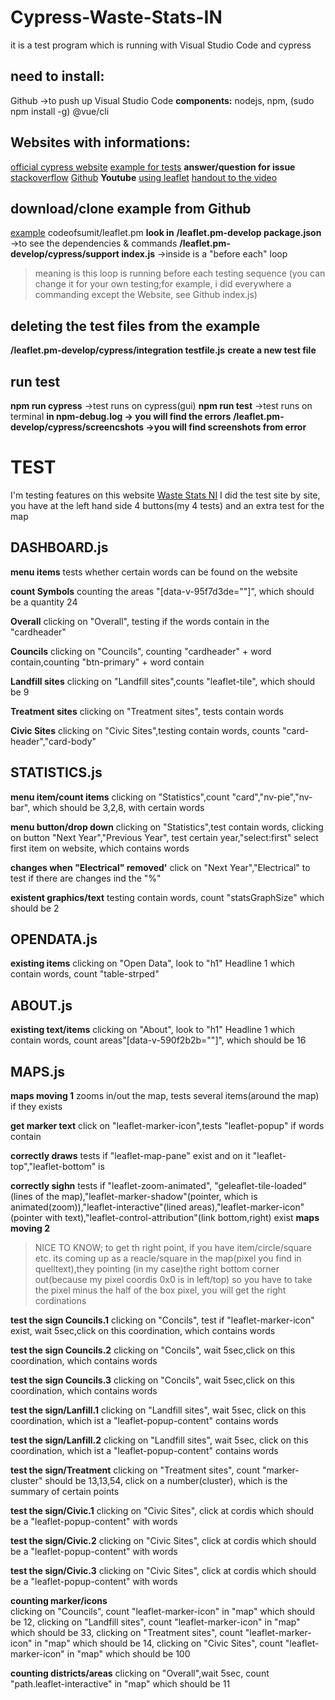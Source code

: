 # Cypress-Waste-Stats-IN
it is a test program which is running with Visual Studio Code and cypress
## need to install:
Github ->to push up
Visual Studio Code
**components:** nodejs, npm, (sudo npm install -g) @vue/cli

## Websites with informations:
[official cypress website](https://www.cypress.io/)
[example for tests](https://medium.com/geoman-blog/testing-maps-e2e-with-cypress-ba9e5d903b2b)
**answer/question for issue**
[stackoverflow](https://stackoverflow.com/)
[Github](https://github.com/)
**Youtube**
[using leaflet](https://www.youtube.com/results?search_query=using+leaflet+in+r+part+1+of+6+)
[handout to the video](http://seankross.com/slides/Developing_Data_Products/leaflet/leaflet.html#1)
## download/clone example from Github
[example](https://github.com/codeofsumit/leaflet.pm) codeofsumit/leaflet.pm
**look in**
**/leaflet.pm-develop package.json** ->to see the dependencies & commands
**/leaflet.pm-develop/cypress/support index.js** ->inside is a "before each" loop
>meaning is this loop is running before each testing sequence (you can change it for your own testing;for example, i did everywhere a commanding except the Website, see Github index.js)
## deleting the test files from the example
**/leaflet.pm-develop/cypress/integration testfile.js**
**create a new test file**
## run test
**npm run cypress** ->test runs on cypress(gui)
**npm run test** ->test runs on terminal
**in npm-debug.log -> you will find the errors**
**/leaflet.pm-develop/cypress/screencshots ->you will find screenshots from error**
# TEST
I'm testing features on this website [Waste Stats NI](http://52.209.112.20:8181/#/map)
I did the test site by site, you have at the left hand side 4 buttons(my 4 tests) and an extra test for the map
## DASHBOARD.js
**menu items** 
tests whether certain words can be found on the website

**count Symbols** 
counting the areas "[data-v-95f7d3de=""]", which should be a quantity 24

**Overall** 
clicking on "Overall", testing if the words contain in the "cardheader"

**Councils** 
clicking on "Councils", counting "cardheader" + word contain,counting "btn-primary" + word contain

**Landfill sites** 
clicking on "Landfill sites",counts "leaflet-tile", which should be 9

**Treatment sites** 
clicking on "Treatment sites", tests contain words

**Civic Sites** 
clicking on "Civic Sites",testing contain words, counts "card-header","card-body"
## STATISTICS.js
**menu item/count items** 
clicking on "Statistics",count "card","nv-pie","nv-bar", which should be 3,2,8, with certain words

**menu button/drop down** 
clicking on "Statistics",test contain words, clicking on button "Next Year","Previous Year", test certain year,"select:first" select first item on website, which contains words

**changes when "Electrical" removed'** 
click on "Next Year","Electrical" to test if there are changes ind the "%"

**existent graphics/text** 
testing contain words, count "statsGraphSize" which should be 2
## OPENDATA.js
**existing items** 
clicking on "Open Data", look to "h1" Headline 1 which contain words, count "table-strped"
## ABOUT.js
**existing text/items** 
clicking on "About", look to "h1" Headline 1 which contain words, count areas"[data-v-590f2b2b=""]", which should be 16
## MAPS.js
**maps moving 1** 
zooms in/out the map, tests several items(around the map) if they exists

**get marker text**
 click on "leaflet-marker-icon",tests "leaflet-popup" if words contain

**correctly draws** 
tests if "leaflet-map-pane" exist and on it "leaflet-top","leaflet-bottom" is

**correctly sighn** 
tests if "leaflet-zoom-animated", "geleaflet-tile-loaded"(lines of the map),"leaflet-marker-shadow"(pointer, which is animated(zoom)),"leaflet-interactive"(lined areas),"leaflet-marker-icon"(pointer with text),"leaflet-control-attribution"(link bottom,right) exist
**maps moving 2**
>NICE TO KNOW; to get th right point, if you have item/circle/square etc. its coming up as a reacle/square in the map(pixel you find in quelltext),they pointing (in my case)the right bottom corner out(because my pixel coordis 0x0 is in left/top) so you have to take the pixel minus the half of the box pixel, you will get the right cordinations

**test the sign Councils.1** 
clicking on "Concils", test if "leaflet-marker-icon" exist, wait 5sec,click on this coordination, which contains words

**test the sign Councils.2** 
clicking on "Concils", wait 5sec,click on this coordination, which contains words

**test the sign Councils.3** 
clicking on "Concils", wait 5sec,click on this coordination, which contains words

**test the sign/Lanfill.1** 
clicking on "Landfill sites", wait 5sec, click on this coordination, which ist a "leaflet-popup-content" contains words

**test the sign/Lanfill.2** 
clicking on "Landfill sites", wait 5sec, click on this coordination, which ist a "leaflet-popup-content" contains words

**test the sign/Treatment** 
clicking on "Treatment sites", count "marker-cluster" should be 13,13,54, click on a number(cluster), which is the summary of certain points

**test the sign/Civic.1** 
clicking on "Civic Sites", click at cordis which should be a "leaflet-popup-content" with words

**test the sign/Civic.2** 
clicking on "Civic Sites", click at cordis which should be a "leaflet-popup-content" with words

**test the sign/Civic.3** 
clicking on "Civic Sites", click at cordis which should be a "leaflet-popup-content" with words

**counting marker/icons** 	
clicking on "Councils", count "leaflet-marker-icon" in "map" which should be 12, clicking on "Landfill sites", count "leaflet-marker-icon" in "map" which should be 33, clicking on "Treatment sites", count "leaflet-marker-icon" in "map" which should be 14, clicking on "Civic Sites", count "leaflet-marker-icon" in "map" which should be 100

**counting districts/areas** 
clicking on "Overall",wait 5sec, count "path.leaflet-interactive" in "map" which should be 11